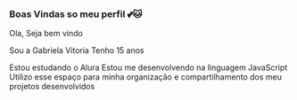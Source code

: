 ### Boas Vindas so meu perfil 💕🐱

Ola, Seja bem vindo 

Sou a Gabriela Vitoria
Tenho 15 anos 

Estou estudando o Alura
Estou me desenvolvendo na linguagem JavaScript
Utilizo esse espaço para minha organização e compartilhamento dos meu projetos desenvolvidos

